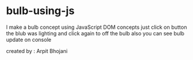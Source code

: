 # bulb-using-js
I make a bulb concept using JavaScript DOM concepts 
just click on button the blub was lighting and click again to off the bulb
also you can see bulb update on console

created by : Arpit Bhojani 
